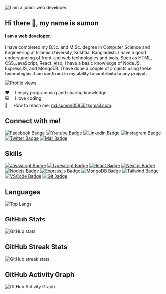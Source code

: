 ![I am  a junior web developer.](https://ibb.co/xC936dw)
## Hi there 👋, my name is sumon
#### I am a web developer.
 I have completed my B.Sc. and M.Sc. degree in Computer Science and Engineering at Islamic University, Kushtia, Bangladesh. I have a good understanding of front-end web technologies and tools. Such as HTML, CSS,JavaScript, React. Also, I have a basic knowledge of NodeJS, ExpressJS, and MongoDB. I have done a couple of projects using these technologies. I am confident in my ability to contribute to any project.

![Profile views](https://gpvc.arturio.dev/iu-sumon)  
 
:hearts: &emsp;I enjoy programming and sharing knowledge <br/>
:computer: &emsp;I love coding <br/>
:e-mail: &emsp;How to reach me: md.sumon35855@gmail.com.<br/>
 
## Connect with me!
[![Facebook Badge](https://img.shields.io/badge/Facebook-1877F2?style=for-the-badge&logo=facebook&logoColor=white)](https://web.facebook.com/sumon35855/) [![Youtube Badge](https://img.shields.io/badge/YouTube-FF0000?style=for-the-badge&logo=youtube&logoColor=white)]() [![Linkedin Badge](https://img.shields.io/badge/LinkedIn-0077B5?style=for-the-badge&logo=linkedin&logoColor=white)](https://www.linkedin.com/in/iu-sumon/) [![Instagram Badge](https://img.shields.io/badge/Instagram-E4405F?style=for-the-badge&logo=instagram&logoColor=white)](https://www.instagram.com/sumon_iu/) [![Twitter Badge](https://img.shields.io/badge/Twitter-1DA1F2?style=for-the-badge&logo=twitter&logoColor=white)](https://twitter.com/iu_sumon)  [![Mail Badge](https://img.shields.io/badge/Gmail-D14836?style=for-the-badge&logo=gmail&logoColor=white)](mailto:md.sumon35855@gmail.com)
## Skills
[![Javascript Badge](https://img.shields.io/badge/-Javascript-F0DB4F?style=for-the-badge&labelColor=black&logo=javascript&logoColor=F0DB4F)](#) [![Typescript Badge](https://img.shields.io/badge/-Typescript-007acc?style=for-the-badge&labelColor=black&logo=typescript&logoColor=007acc)](#) [![React Badge](https://img.shields.io/badge/-React-61DBFB?style=for-the-badge&labelColor=black&logo=react&logoColor=61DBFB)](#) [![Next.js Badge](https://img.shields.io/badge/next.js-000000?style=for-the-badge&logo=nextdotjs&logoColor=white)](#) [![Nodejs Badge](https://img.shields.io/badge/-Nodejs-3C873A?style=for-the-badge&labelColor=black&logo=node.js&logoColor=3C873A)](#) [![Express.js Badge](https://img.shields.io/badge/Express.js-000000?style=for-the-badge&logo=express&logoColor=white)](#) [![MongoDB Badge](https://img.shields.io/badge/MongoDB-4EA94B?style=for-the-badge&logo=mongodb&logoColor=white)](#) [![Tailwind Badge](https://img.shields.io/badge/Tailwind%20CSS-092749?style=for-the-badge&logo=tailwindcss&logoColor=06B6D4&labelColor=000000)](#) [![VSCode Badge](https://img.shields.io/badge/Visual_Studio-5C2D91?style=for-the-badge&logo=visual%20studio&logoColor=white)](#) [![Git Badge](https://img.shields.io/badge/Git-F05032?style=for-the-badge&logo=git&logoColor=white)](#)

  ## Languages
![Top Langs](https://github-readme-stats.vercel.app/api/top-langs/?username=iu-sumon&show_icons=true&theme=radical)

  ## GitHub Stats
![GitHub stats](https://github-readme-stats.vercel.app/api?username=iu-sumon&count_private=true&show_icons=true&theme=radical)

  ## GitHub Streak Stats
![GitHub streak stats](https://github-readme-streak-stats.herokuapp.com/?user=iu-sumon)  

  ## GitHub Activity Graph
![GitHub Activity Graph](https://activity-graph.herokuapp.com/graph?username=iu-sumon)  
